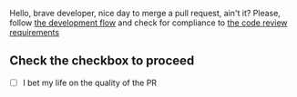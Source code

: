 Hello, brave developer, nice day to merge a pull request, ain't it?
Please, follow [the development flow](https://ankrnetwork.atlassian.net/wiki/spaces/ORIGIN/pages/1892548763/Development+flow) and check for compliance to [the code review requirements](https://ankrnetwork.atlassian.net/wiki/spaces/ORIGIN/pages/1892778004/Code+review)

## Check the checkbox to proceed

<!--- Go over all the following points, and put an `x` in all the boxes that apply. -->

- [ ] I bet my life on the quality of the PR
